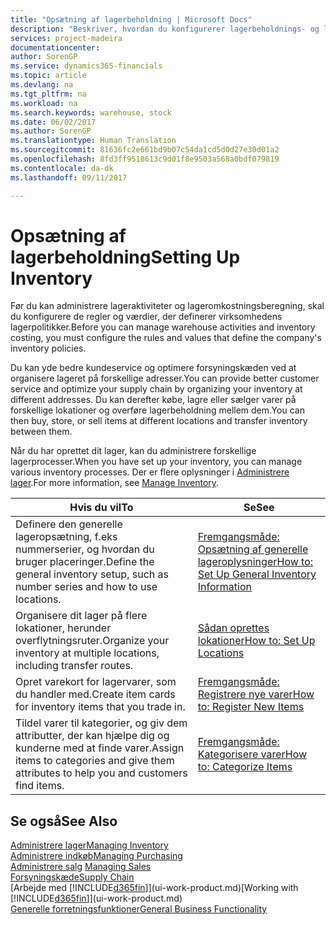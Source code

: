 ```yaml
---
title: "Opsætning af lagerbeholdning | Microsoft Docs"
description: "Beskriver, hvordan du konfigurerer lagerbeholdnings- og lagerprocesser, herunder overførselsruter og lokationer, f.eks. lagersteder."
services: project-madeira
documentationcenter: 
author: SorenGP
ms.service: dynamics365-financials
ms.topic: article
ms.devlang: na
ms.tgt_pltfrm: na
ms.workload: na
ms.search.keywords: warehouse, stock
ms.date: 06/02/2017
ms.author: SorenGP
ms.translationtype: Human Translation
ms.sourcegitcommit: 81636fc2e661bd9b07c54da1cd5d0d27e30d01a2
ms.openlocfilehash: 8fd3ff9518613c9d01f8e9503a568a0bdf079819
ms.contentlocale: da-dk
ms.lasthandoff: 09/11/2017

---
```

# <a name="setting-up-inventory"></a><span data-ttu-id="5d6b0-103">Opsætning af lagerbeholdning</span><span class="sxs-lookup"><span data-stu-id="5d6b0-103">Setting Up Inventory</span></span>
<span data-ttu-id="5d6b0-104">Før du kan administrere lageraktiviteter og lageromkostningsberegning, skal du konfigurere de regler og værdier, der definerer virksomhedens lagerpolitikker.</span><span class="sxs-lookup"><span data-stu-id="5d6b0-104">Before you can manage warehouse activities and inventory costing, you must configure the rules and values that define the company's inventory policies.</span></span>

<span data-ttu-id="5d6b0-105">Du kan yde bedre kundeservice og optimere forsyningskæden ved at organisere lageret på forskellige adresser.</span><span class="sxs-lookup"><span data-stu-id="5d6b0-105">You can provide better customer service and optimize your supply chain by organizing your inventory at different addresses.</span></span> <span data-ttu-id="5d6b0-106">Du kan derefter købe, lagre eller sælger varer på forskellige lokationer og overføre lagerbeholdning mellem dem.</span><span class="sxs-lookup"><span data-stu-id="5d6b0-106">You can then buy, store, or sell items at different locations and transfer inventory between them.</span></span>

<span data-ttu-id="5d6b0-107">Når du har oprettet dit lager, kan du administrere forskellige lagerprocesser.</span><span class="sxs-lookup"><span data-stu-id="5d6b0-107">When you have set up your inventory, you can manage various inventory processes.</span></span> <span data-ttu-id="5d6b0-108">Der er flere oplysninger i [Administrere lager](inventory-manage-inventory.md).</span><span class="sxs-lookup"><span data-stu-id="5d6b0-108">For more information, see [Manage Inventory](inventory-manage-inventory.md).</span></span>  

| <span data-ttu-id="5d6b0-109">Hvis du vil</span><span class="sxs-lookup"><span data-stu-id="5d6b0-109">To</span></span> | <span data-ttu-id="5d6b0-110">Se</span><span class="sxs-lookup"><span data-stu-id="5d6b0-110">See</span></span> |
| --- | --- |
| <span data-ttu-id="5d6b0-111">Definere den generelle lageropsætning, f.eks nummerserier, og hvordan du bruger placeringer.</span><span class="sxs-lookup"><span data-stu-id="5d6b0-111">Define the general inventory setup, such as number series and how to use locations.</span></span> |[<span data-ttu-id="5d6b0-112">Fremgangsmåde: Opsætning af generelle lageroplysninger</span><span class="sxs-lookup"><span data-stu-id="5d6b0-112">How to: Set Up General Inventory Information</span></span>](inventory-how-setup-general.md) |
| <span data-ttu-id="5d6b0-113">Organisere dit lager på flere lokationer, herunder overflytningsruter.</span><span class="sxs-lookup"><span data-stu-id="5d6b0-113">Organize your inventory at multiple locations, including transfer routes.</span></span> |[<span data-ttu-id="5d6b0-114">Sådan oprettes lokationer</span><span class="sxs-lookup"><span data-stu-id="5d6b0-114">How to: Set Up Locations</span></span>](inventory-how-register-new-items.md) |
| <span data-ttu-id="5d6b0-115">Opret varekort for lagervarer, som du handler med.</span><span class="sxs-lookup"><span data-stu-id="5d6b0-115">Create item cards for inventory items that you trade in.</span></span> |[<span data-ttu-id="5d6b0-116">Fremgangsmåde: Registrere nye varer</span><span class="sxs-lookup"><span data-stu-id="5d6b0-116">How to: Register New Items</span></span>](inventory-how-register-new-items.md) |
| <span data-ttu-id="5d6b0-117">Tildel varer til kategorier, og giv dem attributter, der kan hjælpe dig og kunderne med at finde varer.</span><span class="sxs-lookup"><span data-stu-id="5d6b0-117">Assign items to categories and give them attributes to help you and customers find items.</span></span> |[<span data-ttu-id="5d6b0-118">Fremgangsmåde: Kategorisere varer</span><span class="sxs-lookup"><span data-stu-id="5d6b0-118">How to: Categorize Items</span></span>](inventory-how-categorize-items.md) |

## <a name="see-also"></a><span data-ttu-id="5d6b0-119">Se også</span><span class="sxs-lookup"><span data-stu-id="5d6b0-119">See Also</span></span>
[<span data-ttu-id="5d6b0-120">Administrere lager</span><span class="sxs-lookup"><span data-stu-id="5d6b0-120">Managing Inventory</span></span>](inventory-manage-inventory.md)  
[<span data-ttu-id="5d6b0-121">Administrere indkøb</span><span class="sxs-lookup"><span data-stu-id="5d6b0-121">Managing Purchasing</span></span>](purchasing-manage-purchasing.md)  
<span data-ttu-id="5d6b0-122">[Administrere salg](sales-manage-sales.md)  </span><span class="sxs-lookup"><span data-stu-id="5d6b0-122">[Managing Sales](sales-manage-sales.md)  </span></span>  
[<span data-ttu-id="5d6b0-123">Forsyningskæde</span><span class="sxs-lookup"><span data-stu-id="5d6b0-123">Supply Chain</span></span>](madeira-supply-chain.md)  
<span data-ttu-id="5d6b0-124">[Arbejde med [!INCLUDE[d365fin](includes/d365fin_md.md)]](ui-work-product.md)</span><span class="sxs-lookup"><span data-stu-id="5d6b0-124">[Working with [!INCLUDE[d365fin](includes/d365fin_md.md)]](ui-work-product.md)</span></span>  
[<span data-ttu-id="5d6b0-125">Generelle forretningsfunktioner</span><span class="sxs-lookup"><span data-stu-id="5d6b0-125">General Business Functionality</span></span>](ui-across-business-areas.md)

